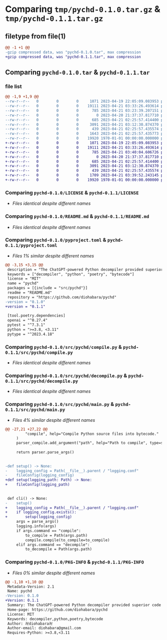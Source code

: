 # Comparing `tmp/pychd-0.1.0.tar.gz` & `tmp/pychd-0.1.1.tar.gz`

## filetype from file(1)

```diff
@@ -1 +1 @@
-gzip compressed data, was "pychd-0.1.0.tar", max compression
+gzip compressed data, was "pychd-0.1.1.tar", max compression
```

## Comparing `pychd-0.1.0.tar` & `pychd-0.1.1.tar`

### file list

```diff
@@ -1,9 +1,9 @@
--rw-r--r--   0        0        0     1071 2023-04-19 22:05:09.083953 pychd-0.1.0/LICENSE
--rw-r--r--   0        0        0    19111 2023-04-21 03:33:26.493614 pychd-0.1.0/README.md
--rw-r--r--   0        0        0      785 2023-04-21 03:23:39.207151 pychd-0.1.0/pyproject.toml
--rw-r--r--   0        0        0        0 2023-04-20 21:37:37.817710 pychd-0.1.0/src/pychd/__init__.py
--rw-r--r--   0        0        0      685 2023-04-21 02:25:57.414400 pychd-0.1.0/src/pychd/compile.py
--rw-r--r--   0        0        0     3091 2023-04-21 03:12:30.874370 pychd-0.1.0/src/pychd/decompile.py
--rw-r--r--   0        0        0      439 2023-04-21 02:25:57.435574 pychd-0.1.0/src/pychd/logging.conf.template
--rw-r--r--   0        0        0     1643 2023-04-21 02:25:57.435773 pychd-0.1.0/src/pychd/main.py
--rw-r--r--   0        0        0    19920 1970-01-01 00:00:00.000000 pychd-0.1.0/PKG-INFO
+-rw-r--r--   0        0        0     1071 2023-04-19 22:05:09.083953 pychd-0.1.1/LICENSE
+-rw-r--r--   0        0        0    19111 2023-04-21 03:33:26.493614 pychd-0.1.1/README.md
+-rw-r--r--   0        0        0      785 2023-04-21 03:40:04.606726 pychd-0.1.1/pyproject.toml
+-rw-r--r--   0        0        0        0 2023-04-20 21:37:37.817710 pychd-0.1.1/src/pychd/__init__.py
+-rw-r--r--   0        0        0      685 2023-04-21 02:25:57.414400 pychd-0.1.1/src/pychd/compile.py
+-rw-r--r--   0        0        0     3091 2023-04-21 03:12:30.874370 pychd-0.1.1/src/pychd/decompile.py
+-rw-r--r--   0        0        0      439 2023-04-21 02:25:57.435574 pychd-0.1.1/src/pychd/logging.conf.template
+-rw-r--r--   0        0        0     1709 2023-04-21 03:39:52.243145 pychd-0.1.1/src/pychd/main.py
+-rw-r--r--   0        0        0    19920 1970-01-01 00:00:00.000000 pychd-0.1.1/PKG-INFO
```

### Comparing `pychd-0.1.0/LICENSE` & `pychd-0.1.1/LICENSE`

 * *Files identical despite different names*

### Comparing `pychd-0.1.0/README.md` & `pychd-0.1.1/README.md`

 * *Files identical despite different names*

### Comparing `pychd-0.1.0/pyproject.toml` & `pychd-0.1.1/pyproject.toml`

 * *Files 1% similar despite different names*

```diff
@@ -3,15 +3,15 @@
 description = "The ChatGPT-powered Python decompiler provided superior code analysis capabilities"
 keywords = ["decompiler", "python", "poetry", "bytecode"]
 license = "MIT"
 name = "pychd"
 packages = [{include = "src/pychd"}]
 readme = "README.md"
 repository = "https://github.com/diohabara/pychd"
-version = "0.1.0"
+version = "0.1.1"
 
 [tool.poetry.dependencies]
 openai = "^0.27.4"
 pytest = "^7.3.1"
 python = ">=3.8, <3.11"
 pytype = "^2023.4.18"
```

### Comparing `pychd-0.1.0/src/pychd/compile.py` & `pychd-0.1.1/src/pychd/compile.py`

 * *Files identical despite different names*

### Comparing `pychd-0.1.0/src/pychd/decompile.py` & `pychd-0.1.1/src/pychd/decompile.py`

 * *Files identical despite different names*

### Comparing `pychd-0.1.0/src/pychd/main.py` & `pychd-0.1.1/src/pychd/main.py`

 * *Files 4% similar despite different names*

```diff
@@ -27,21 +27,22 @@
         "compile", help="Compile Python source files into bytecode."
     )
     parser_compile.add_argument("path", help="Path to compile", type=str)
 
     return parser.parse_args()
 
 
-def setup() -> None:
-    logging_config = Path(__file__).parent / "logging.conf"
-    fileConfig(logging_config)
+def setup(logging_path: Path) -> None:
+    fileConfig(logging_path)
 
 
 def cli() -> None:
-    setup()
+    logging_config = Path(__file__).parent / "logging.conf"
+    if logging_config.exists():
+        setup(logging_config)
     args = parse_args()
     logging.info(args)
     if args.command == "compile":
         to_compile = Path(args.path)
         compile.compile(to_compile=to_compile)
     elif args.command == "decompile":
         to_decompile = Path(args.path)
```

### Comparing `pychd-0.1.0/PKG-INFO` & `pychd-0.1.1/PKG-INFO`

 * *Files 0% similar despite different names*

```diff
@@ -1,10 +1,10 @@
 Metadata-Version: 2.1
 Name: pychd
-Version: 0.1.0
+Version: 0.1.1
 Summary: The ChatGPT-powered Python decompiler provided superior code analysis capabilities
 Home-page: https://github.com/diohabara/pychd
 License: MIT
 Keywords: decompiler,python,poetry,bytecode
 Author: 卍diohabara卍
 Author-email: diohabara@gmail.com
 Requires-Python: >=3.8,<3.11
```

